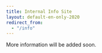 ```yaml
---
title: Internal Info Site
layout: default-en-only-2020
redirect_from:
  - "/info"
---
```


More information will be added soon.
